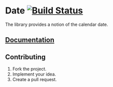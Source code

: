 # Date [![Build Status][travis-svg]][travis-url]

The library provides a notion of the calendar date.

## [Documentation][docs]

## Contributing

1. Fork the project.
2. Implement your idea.
3. Create a pull request.

[travis-svg]: https://travis-ci.org/stainless-steel/date.svg?branch=master
[travis-url]: https://travis-ci.org/stainless-steel/date
[docs]: https://stainless-steel.github.io/date
